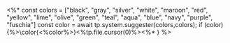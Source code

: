 <%* 
const colors = ["black", "gray", "silver", "white", "maroon", "red", "yellow", "lime", "olive", "green", "teal", "aqua", "blue", "navy", "purple", "fuschia"]
const color = await tp.system.suggester(colors,colors); if (color) {%>\color{<%color%>}<%tp.file.cursor(0)%><%* } %>